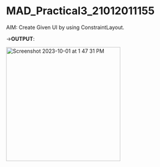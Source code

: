 # MAD_Practical3_21012011155

AIM: Create Given UI by using ConstraintLayout.

->**OUTPUT**:

<img width="308" alt="Screenshot 2023-10-01 at 1 47 31 PM" src="https://github.com/Parth1820/MAD_Pracrtical-3_21012011155/assets/139493808/9f7658cc-6cba-4d37-a888-44d97d14738a">
